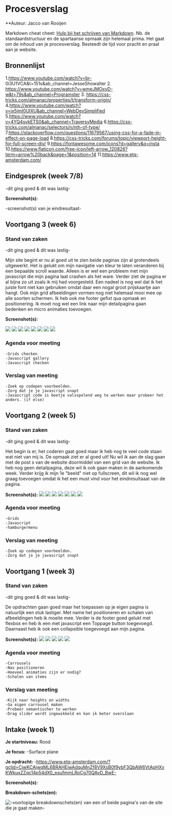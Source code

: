 # Procesverslag
**Auteur: Jacco van Rooijen

Markdown cheat cheet: [Hulp bij het schrijven van Markdown](https://github.com/adam-p/markdown-here/wiki/Markdown-Cheatsheet). Nb. de standaardstructuur en de spartaanse opmaak zijn helemaal prima. Het gaat om de inhoud van je procesverslag. Besteedt de tijd voor pracht en praal aan je website.



## Bronnenlijst
1.https://www.youtube.com/watch?v=br-		0i3U1VCA&t=151s&ab_channel=JesseShowalter
2. https://www.youtube.com/watch?v=wmeJMOxyD-w&t=79s&ab_channel=Programster
3. https://css-tricks.com/almanac/properties/t/transform-origin/
4.https://www.youtube.com/watch?v=jx5jmI0UlXU&ab_channel=WebDevSimplified
5.https://www.youtube.com/watch?v=4YQ4svkETS0&ab_channel=TraversyMedia
6.https://css-tricks.com/almanac/selectors/n/nth-of-type/
7.https://stackoverflow.com/questions/11679567/using-css-for-a-fade-in-effect-on-page-load
8.https://css-tricks.com/forums/topic/viewport-height-for-full-screen-div/
9.https://fontawesome.com/icons?d=gallery&q=insta
10.https://www.flaticon.com/free-icon/left-arrow_120826?term=arrow%20back&page=1&position=14
11.https://www.etq-amsterdam.com/

## Eindgesprek (week 7/8)

-dit ging goed & dit was lastig-

**Screenshot(s):**

-screenshot(s) van je eindresultaat-






## Voortgang 3 (week 6)

### Stand van zaken

-dit ging goed & dit was lastig-

Mijn site begint er nu al goed uit te zien beide paginas zijn al grotendeels uitgewerkt. Het is gelukt om mijn navigatie van kleur te laten veranderen bij een bepaalde scroll waarde. Alleen is er wel een probleem met mijn javascript die mijn pagina laat crashen als het ware. Verder ziet de pagina er al bijna zo uit zoals ik mij had voorgesteld. Een nadeel is nog wel dat ik het juiste font niet kan gebruiken omdat daar een nogal groot prijskaartje aan hangt. Ook mijn grid afbeeldingen vormen nog niet helemaal mooi mee op alle soorten schermen. Ik heb ook me footer gefixt qua opmaak en positionering. Ik moet nog wel een link naar mijn detailpagina gaan bedenken en micro animaties toevoegen.

**Screenshot(s):**

![](screenshots/Schermafbeelding-crash1.png)
![](screenshots/Schermafbeelding-crash2.png)
![](screenshots/Schermafbeeldingm.png)
![](screenshots/Schermafbeeldingn.png)
![](screenshots/Schermafbeeldingo.png)
![](screenshots/Schermafbeeldingq.png)
![](screenshots/Schermafbeeldingr.png)
![](screenshots/Schermafbeeldings.png)


### Agenda voor meeting

	-Grids checken
	-Javascript gallery
	-Javascript checken

### Verslag van meeting
	
	-Zoek op codepen voorbeelden.
	-Zorg dat je je javascript snapt
	-Javascript code is beetje valsspelend weg te werken maar probeer het anders. (if else)
	





## Voortgang 2 (week 5)

### Stand van zaken

-dit ging goed & dit was lastig-

Het begin is er, het coderen gaat goed maar ik heb nog te veel code staan wat niet van mij is. De opmaak ziet er al goed uit! Nu wil ik aan de slag gaan met de post s van de website doormiddel van een grid van de website. Ik heb nog geen detailpagina, deze wil ik ook  gaan maken in de aankomende week. Verder krijg ik mijn 1e "beeld" niet op fullscreen, dit wil ik nog wel graag toevoegen omdat ik het een must vind voor het eindresultaaat van de pagina.

**Screenshot(s):**
![](screenshots/Schermafbeeldingf.png)
![](screenshots/Schermafbeeldingg.png)
![](screenshots/Schermafbeeldingh.png)
![](screenshots/Schermafbeeldingi.png)
![](screenshots/Schermafbeeldingj.png)
![](screenshots/Schermafbeeldingk.png)
![](screenshots/Schermafbeeldingl.png)


### Agenda voor meeting

	-Grids
	-Javascript
	-hamburgermenu

### Verslag van meeting
	
	-Zoek op codepen voorbeelden.
	-Zorg dat je je javascript snapt
	





## Voortgang 1 (week 3)

### Stand van zaken

-dit ging goed & dit was lastig-

De opdrachten gaan goed maar het toepassen op je eigen pagina is natuurlijk een stuk lastiger. Met name het positioneren en schalen van afbeeldingen heb ik moeite mee. Verder is de footer goed gelukt met flexbox en heb ik een met javascript een Toppage button toegevoegd. Daarnaast heb ik ook een collapsible toegevoegd aan mijn pagina.

**Screenshot(s):**
![](screenshots/Schermafbeelding1.png)
![](screenshots/Schermafbeelding2.png)
![](screenshots/Schermafbeelding3.png)
![](screenshots/Schermafbeelding4.png)
![](screenshots/Schermafbeelding5.png)


### Agenda voor meeting

	-Carrousels
	-Nav positioneren
	-Hoeveel animaties zijn er nodig?
	-Schalen van items

### Verslag van meeting

	-Kijk naar heights en widths
	-Ga eigen carrousel maken
	-Probeer semantischer te werken
	-Drag slider wordt ingewikkeld en kan ik beter overslaan


## Intake (week 1)

**Je startniveau:** Rood

**Je focus:** -Surface plane

**Je opdracht:** -https://www.etq-amsterdam.com/?gclid=CjwKCAjwqML6BRAHEiwAdquMnZf8V9XsB0f9ybF3QbAW6VtApHXvKWkuxZZqc14p54dX0_psufmmLRoCg70QAvD_BwE-

**Screenshot(s):**
[](screenshots/Schermafbeeldinga.png)
[](screenshots/Schermafbeeldingb.png)
[](screenshots/Schermafbeeldingc.png)
[](screenshots/Schermafbeeldingd.png)
[](screenshots/Schermafbeeldinge.png)

**Breakdown-schets(en):**

![-voorlopige breakdownschets(en) van een of beide pagina's van de site die je gaat maken-](images/dummy-image.svg)
